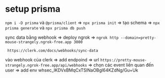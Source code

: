 # setup prisma

`npm i -D prisma` và `@prisma/client` => `npx prisma init` => tạo schema => `npx prisma generate` và `npx prisma db push`

sync data bằng webhook => deploy ngrok => `ngrok http --domain=pretty-mouse-strangely.ngrok-free.app 3000`

` https://clerk.com/docs/webhooks/sync-data`

vào webhook của clerk => add endpoind => url `https://pretty-mouse-strangely.ngrok-free.app/api/webhooks` => chọn các event liên quan đến user => add env whsec_lKDVxBMqCxTSlNaOBgl64KZdNg/Gu+Uk

